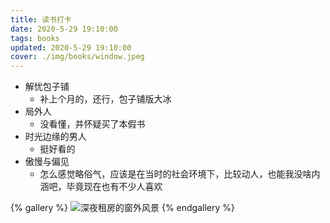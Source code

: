 ```yaml
---
title: 读书打卡
date: 2020-5-29 19:10:00
tags: books
updated: 2020-5-29 19:10:00
cover: ./img/books/window.jpeg
---
```


- 解忧包子铺
    - 补上个月的，还行，包子铺版大冰
- 局外人
    - 没看懂，并怀疑买了本假书
- 时光边缘的男人
    - 挺好看的
- 傲慢与偏见
    - 怎么感觉略俗气，应该是在当时的社会环境下，比较动人，也能我没啥内涵吧，毕竟现在也有不少人喜欢

{% gallery %}
![深夜租房的窗外风景](./img/books/window.jpeg)
{% endgallery %}
